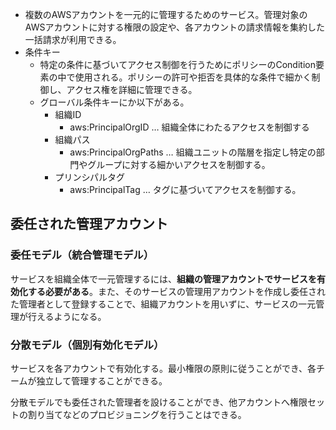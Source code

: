 - 複数のAWSアカウントを一元的に管理するためのサービス。管理対象のAWSアカウントに対する権限の設定や、各アカウントの請求情報を集約した一括請求が利用できる。
- 条件キー
    - 特定の条件に基づいてアクセス制御を行うためにポリシーのCondition要素の中で使用される。ポリシーの許可や拒否を具体的な条件で細かく制御し、アクセス権を詳細に管理できる。
    - グローバル条件キーにか以下がある。
        - 組織ID
            - aws:PrincipalOrgID … 組織全体にわたるアクセスを制御する
        - 組織パス
            - aws:PrincipalOrgPaths … 組織ユニットの階層を指定し特定の部門やグループに対する細かいアクセスを制御する。
        - プリンシパルタグ
            - aws:PrincipalTag … タグに基づいてアクセスを制御する。

## 委任された管理アカウント

### 委任モデル（統合管理モデル）

サービスを組織全体で一元管理するには、**組織の管理アカウントでサービスを有効化する必要がある**。また、そのサービスの管理用アカウントを作成し委任された管理者として登録することで、組織アカウントを用いずに、サービスの一元管理が行えるようになる。

### 分散モデル（個別有効化モデル）

サービスを各アカウントで有効化する。最小権限の原則に従うことができ、各チームが独立して管理することができる。

分散モデルでも委任された管理者を設けることができ、他アカウントへ権限セットの割り当てなどのプロビジョニングを行うことはできる。